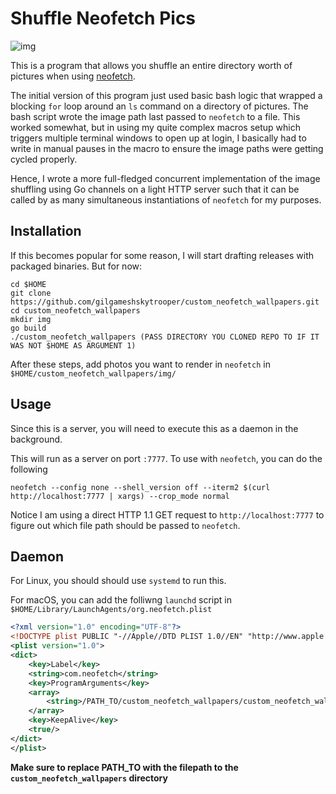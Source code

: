 # Shuffle Neofetch Pics

![img](./working.gif)

This is a program that allows you shuffle an entire directory worth of pictures when using [neofetch](https://github.com/dylanaraps/neofetch).

The initial version of this program just used basic bash logic that wrapped a blocking `for` loop around an `ls` command on a directory of pictures.
The bash script wrote the image path last passed to `neofetch` to a file. This worked somewhat, but in using my quite complex macros setup
which triggers multiple terminal windows to open up at login, I basically had to write in manual pauses in the macro to ensure the image
paths were getting cycled properly.

Hence, I wrote a more full-fledged concurrent implementation of the image shuffling using Go channels on a light HTTP server
such that it can be called by as many simultaneous instantiations of `neofetch` for my purposes.

## Installation
If this becomes popular for some reason, I will start drafting releases with packaged binaries. But for now:

```
cd $HOME
git clone https://github.com/gilgameshskytrooper/custom_neofetch_wallpapers.git
cd custom_neofetch_wallpapers
mkdir img
go build
./custom_neofetch_wallpapers (PASS DIRECTORY YOU CLONED REPO TO IF IT WAS NOT $HOME AS ARGUMENT 1)
```

After these steps, add photos you want to render in `neofetch` in `$HOME/custom_neofetch_wallpapers/img/`

## Usage

Since this is a server, you will need to execute this as a daemon in the background.

This will run as a server on port `:7777`. To use with `neofetch`, you can do the following

```
neofetch --config none --shell_version off --iterm2 $(curl http://localhost:7777 | xargs) --crop_mode normal
```

Notice I am using a direct HTTP 1.1 GET request to `http://localhost:7777` to figure out which file path should be passed to `neofetch`.


## Daemon

For Linux, you should should use `systemd` to run this.

For macOS, you can add the folliwng `launchd` script in `$HOME/Library/LaunchAgents/org.neofetch.plist`

```xml
<?xml version="1.0" encoding="UTF-8"?>
<!DOCTYPE plist PUBLIC "-//Apple//DTD PLIST 1.0//EN" "http://www.apple.com/DTDs/PropertyList-1.0.dtd">
<plist version="1.0">
<dict>
    <key>Label</key>
    <string>com.neofetch</string>
    <key>ProgramArguments</key>
    <array>
        <string>/PATH_TO/custom_neofetch_wallpapers/custom_neofetch_wallpapers</string>
    </array>
    <key>KeepAlive</key>
    <true/>
</dict>
</plist>
```

**Make sure to replace **PATH_TO** with the filepath to the `custom_neofetch_wallpapers` directory**
